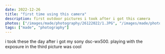 ```yaml
---
date: 2022-12-26
title: "first time using this camera"
description: first outdoor pictures i took after i got this camera
photos: ["/images/made/photography/26122022/1.JPG", "/images/made/photography/26122022/2.JPG", "/images/made/photography/26122022/3.JPG", "/images/made/photography/26122022/4.JPG"]
tags: ["made", "photography"]
---
```

i took these the day after i got my sony dsc-wx500. playing with the exposure in the third picture was cool